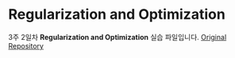 # Regularization and Optimization

3주 2일차 **Regularization and Optimization** 실습 파일입니다. [Original Repository](https://github.com/JoonHyung-Park/Samsung2020_MLI_RegOptim)
